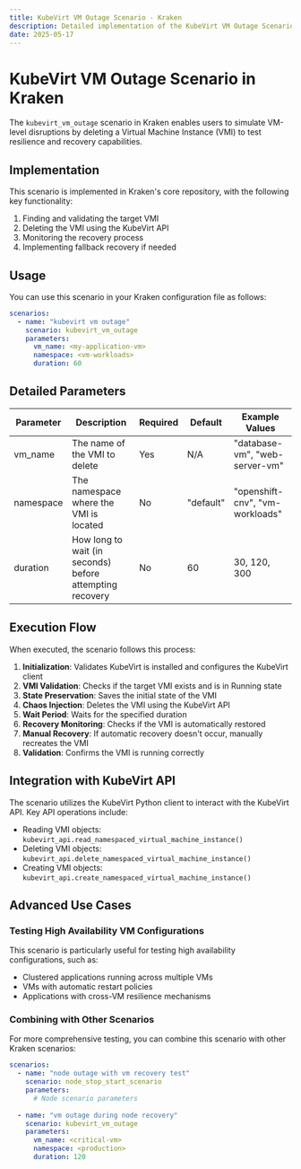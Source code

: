 ```yaml
---
title: KubeVirt VM Outage Scenario - Kraken
description: Detailed implementation of the KubeVirt VM Outage Scenario in Kraken
date: 2025-05-17
---
```


# KubeVirt VM Outage Scenario in Kraken

The `kubevirt_vm_outage` scenario in Kraken enables users to simulate VM-level disruptions by deleting a Virtual Machine Instance (VMI) to test resilience and recovery capabilities.

## Implementation

This scenario is implemented in Kraken's core repository, with the following key functionality:

1. Finding and validating the target VMI
2. Deleting the VMI using the KubeVirt API
3. Monitoring the recovery process
4. Implementing fallback recovery if needed

## Usage

You can use this scenario in your Kraken configuration file as follows:

```yaml
scenarios:
  - name: "kubevirt vm outage"
    scenario: kubevirt_vm_outage
    parameters:
      vm_name: <my-application-vm>
      namespace: <vm-workloads>
      duration: 60
```

## Detailed Parameters

| Parameter | Description | Required | Default | Example Values |
|-----------|-------------|----------|---------|----------------|
| vm_name | The name of the VMI to delete | Yes | N/A | "database-vm", "web-server-vm" |
| namespace | The namespace where the VMI is located | No | "default" | "openshift-cnv", "vm-workloads" |
| duration | How long to wait (in seconds) before attempting recovery | No | 60 | 30, 120, 300 |

## Execution Flow

When executed, the scenario follows this process:

1. **Initialization**: Validates KubeVirt is installed and configures the KubeVirt client
2. **VMI Validation**: Checks if the target VMI exists and is in Running state
3. **State Preservation**: Saves the initial state of the VMI
4. **Chaos Injection**: Deletes the VMI using the KubeVirt API
5. **Wait Period**: Waits for the specified duration
6. **Recovery Monitoring**: Checks if the VMI is automatically restored
7. **Manual Recovery**: If automatic recovery doesn't occur, manually recreates the VMI
8. **Validation**: Confirms the VMI is running correctly

## Integration with KubeVirt API

The scenario utilizes the KubeVirt Python client to interact with the KubeVirt API. Key API operations include:

- Reading VMI objects: `kubevirt_api.read_namespaced_virtual_machine_instance()`
- Deleting VMI objects: `kubevirt_api.delete_namespaced_virtual_machine_instance()`
- Creating VMI objects: `kubevirt_api.create_namespaced_virtual_machine_instance()`

## Advanced Use Cases

### Testing High Availability VM Configurations

This scenario is particularly useful for testing high availability configurations, such as:

- Clustered applications running across multiple VMs
- VMs with automatic restart policies
- Applications with cross-VM resilience mechanisms

### Combining with Other Scenarios

For more comprehensive testing, you can combine this scenario with other Kraken scenarios:

```yaml
scenarios:
  - name: "node outage with vm recovery test"
    scenario: node_stop_start_scenario
    parameters:
      # Node scenario parameters
  
  - name: "vm outage during node recovery"
    scenario: kubevirt_vm_outage
    parameters:
      vm_name: <critical-vm>
      namespace: <production>
      duration: 120
```
